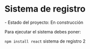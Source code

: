 <h1>Sistema de registro</h1>
- Estado del proyecto: En construcción

Para ejecutar el sistema debes poner:

````npm install react````
sistema de registro 2
